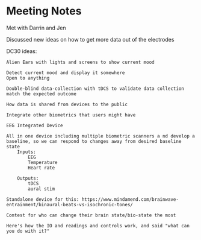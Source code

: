 # Meeting Notes

Met with Darrin and Jen

Discussed new ideas on how to get more data out of the electrodes

DC30 ideas:

    Alien Ears with lights and screens to show current mood

    Detect current mood and display it somewhere
    Open to anything

    Double-blind data-collection with tDCS to validate data collection match the expected outcome

    How data is shared from devices to the public

    Integrate other biometrics that users might have

    EEG Integrated Device

    All in one device including multiple biometric scanners a nd develop a baseline, so we can respond to changes away from desired baseline state
        Inputs:
            EEG
            Temperature
            Heart rate

        Outputs: 
            tDCS
            aural stim
    
    Standalone device for this: https://www.mindamend.com/brainwave-entrainment/binaural-beats-vs-isochronic-tones/

    Contest for who can change their brain state/bio-state the most

    Here's how the IO and readings and controls work, and said "what can you do with it?"

